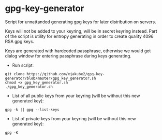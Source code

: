 # gpg-key-generator

Script for unnattanded generating gpg keys for later distribution on servers.

Keys will not be added to your keyring, will be in secret keyring instead.
Part of the script is utility for entropy generating in order to create quality 4096 RSA gpg keys.

Keys are generated with hardcoded passphrase, otherwise we would get dialog window for entering passphrase during keys generating.

- Run script:
```
git clone https://github.com/xjakube2/gpg-key-generator/blob/master/gpg_key_generator.sh
chmod +x gpg_key_generator.sh
./gpg_key_generator.sh
```

- List of all public keys from your keyring (will be without this new generated key):
```
gpg -k || gpg --list-keys
```

- List of private keys from your keyring (will be without this new generated key):
```
gpg -K
```
